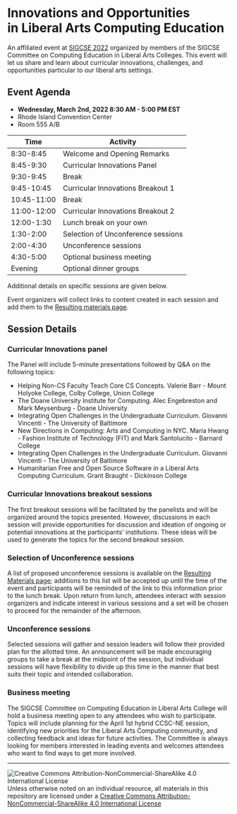 # Innovations and Opportunities<br>in Liberal Arts Computing Education

An affiliated event at [SIGCSE 2022](https://sigcse2022.sigcse.org) organized by members of the SIGCSE Committee on Computing Education in Liberal Arts Colleges. This event will let us share and learn about curricular innovations, challenges, and opportunities particular to our liberal arts settings.

## Event Agenda

- **Wednesday, March 2nd, 2022 8:30 AM - 5:00 PM EST**
- Rhode Island Convention Center
- Room 555 A/B

| Time        | Activity
|-------------|----------
| 8:30-8:45   | Welcome and Opening Remarks
| 8:45-9:30   | Curricular Innovations Panel
| 9:30-9:45   | Break
| 9:45-10:45  | Curricular Innovations Breakout 1
| 10:45-11:00 | Break
| 11:00-12:00 | Curricular Innovations Breakout 2
| 12:00-1:30  | Lunch break on your own
| 1:30-2:00   | Selection of Unconference sessions
| 2:00-4:30   | Unconference sessions
| 4:30-5:00   | Optional business meeting
| Evening     | Optional dinner groups

Additional details on specific sessions are given below.

Event organizers will collect links to content created in each session and add them to the [Resulting materials page](materials.md).

## Session Details

### Curricular Innovations panel

The Panel will include 5-minute presentations followed by Q&A on the following topics:

* Helping Non-CS Faculty Teach Core CS Concepts. Valerie Barr - Mount Holyoke College, Colby College, Union College
* The Doane University Institute for Computing. Alec Engebreston and Mark Meysenburg - Doane University
* Integrating Open Challenges in the Undergraduate Curriculum. Giovanni Vincenti - The University of Baltimore
* New Directions in Computing: Arts and Computing in NYC. Maria Hwang - Fashion Institute of Technology (FIT) and Mark Santolucito - Barnard College
* Integrating Open Challenges in the Undergraduate Curriculum. Giovanni Vincenti - The University of Baltimore
* Humanitarian Free and Open Source Software in a Liberal Arts Computing Curriculum. Grant Braught - Dickinson College

### Curricular Innovations breakout sessions

The first breakout sessions will be facilitated by the panelists and will be organized around the topics presented. However, discussions in each session will provide opportunities for discussion and ideation of ongoing or potential innovations at the participants' institutions.  These ideas will be used to generate the topics for the second breakout session.

### Selection of Unconference sessions

A list of proposed unconference sessions is available on the [Resulting Materials page](materials.md); additions to this list will be accepted up until the time of the event and participants will be reminded of the link to this information prior to the lunch break. Upon return from lunch, attendees interact with session organizers and indicate interest in various sessions and a set will be chosen to proceed for the remainder of the afternoon.

### Unconference sessions

Selected sessions will gather and session leaders will follow their provided plan for the allotted time.
An announcement will be made encouraging groups to take a break at the midpoint of the session, but individual sessions will have flexibility to divide up this time in the manner that best suits their topic and intended collaboration.

### Business meeting

The SIGCSE Committee on Computing Education in Liberal Arts College will hold a business meeting open to any attendees who wish to participate. Topics will include planning for the April 1st hybrid CCSC-NE session, identifying new priorities for the Liberal Arts Computing community, and collecting feedback and ideas for future activities. The Committee is always looking for members interested in leading events and welcomes attendees who want to find ways to get more involved.

___
![Creative Commons Attribution-NonCommercial-ShareAlike 4.0 International License](https://i.creativecommons.org/l/by-nc-sa/4.0/88x31.png "Creative Commons Attribution-NonCommercial-ShareAlike 4.0 International License") Unless otherwise noted on an individual resource, all materials in this repository are licensed under a [Creative Commons Attribution-NonCommercial-ShareAlike 4.0 International License](http://creativecommons.org/licenses/by-nc-sa/4.0/)
